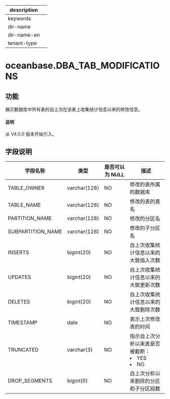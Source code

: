 |description||
|---|---|
|keywords||
|dir-name||
|dir-name-en||
|tenant-type||

# oceanbase.DBA_TAB_MODIFICATIONS

## 功能

展示数据库中所有表的自上次在该表上收集统计信息以来的修改信息。

<main id="notice" type='explain'>
  <h4>说明</h4>
  <p>从 V4.0.0 版本开始引入。</p>
</main>

## 字段说明

| 字段名称 | 类型 | 是否可以为 NULL | 描述 |
| --- | --- | --- | --- |
| TABLE_OWNER | varchar(128) | NO | 修改的表所属的数据库 |
| TABLE_NAME | varchar(128) | NO | 修改的表的表名 |
| PARTITION_NAME | varchar(128) | NO | 修改的分区名 |
| SUBPARTITION_NAME | varchar(128) | NO | 修改的子分区名 |
| INSERTS | bigint(20) | NO | 自上次收集统计信息以来的大致插入次数 |
| UPDATES | bigint(20) | NO | 自上次收集统计信息以来的大致更新次数 |
| DELETES | bigint(20) | NO | 自上次收集统计信息以来的大致删除次数 |
| TIMESTAMP | date | NO | 表示上次修改表的时间 |
| TRUNCATED | varchar(3) | NO | 指示自上次分析以来表是否被截断：<li>YES<li>NO |
| DROP_SEGMENTS | bigint(0) | NO | 自上次分析以来删除的分区和子分区段数 |
